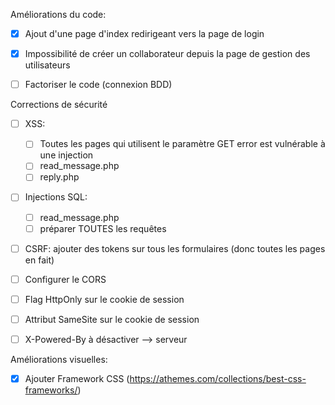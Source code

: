 Améliorations du code:

- [x] Ajout d'une page d'index redirigeant vers la page de login
- [x] Impossibilité de créer un collaborateur depuis la page de gestion des utilisateurs
- [ ] Factoriser le code (connexion BDD)


Corrections de sécurité

- [ ] XSS:
    - [ ] Toutes les pages qui utilisent le paramètre GET error est vulnérable à une injection
    - [ ] read_message.php
    - [ ] reply.php
- [ ] Injections SQL:
    - [ ] read_message.php
    - [ ] préparer TOUTES les requêtes
- [ ] CSRF: ajouter des tokens sur tous les formulaires (donc toutes les pages en fait)
- [ ] Configurer le CORS
- [ ] Flag HttpOnly sur le cookie de session
- [ ] Attribut SameSite sur le cookie de session
- [ ] X-Powered-By à désactiver  --> serveur



Améliorations visuelles:

-   [x] Ajouter Framework CSS (https://athemes.com/collections/best-css-frameworks/)
